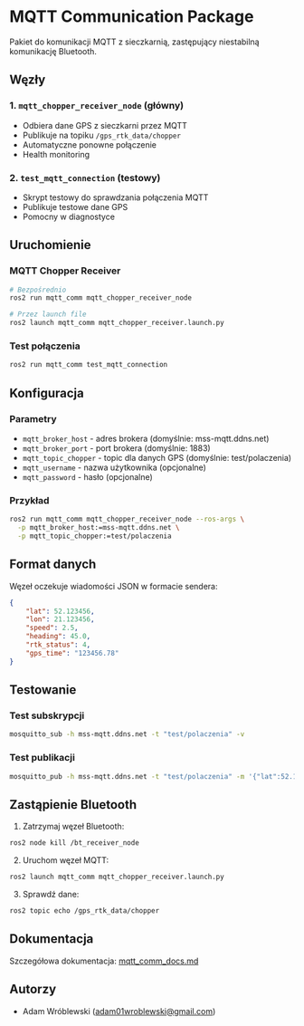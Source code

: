 # MQTT Communication Package

Pakiet do komunikacji MQTT z sieczkarnią, zastępujący niestabilną komunikację Bluetooth.

## Węzły

### 1. `mqtt_chopper_receiver_node` (główny)
- Odbiera dane GPS z sieczkarni przez MQTT
- Publikuje na topiku `/gps_rtk_data/chopper`
- Automatyczne ponowne połączenie
- Health monitoring

### 2. `test_mqtt_connection` (testowy)
- Skrypt testowy do sprawdzania połączenia MQTT
- Publikuje testowe dane GPS
- Pomocny w diagnostyce

## Uruchomienie

### MQTT Chopper Receiver
```bash
# Bezpośrednio
ros2 run mqtt_comm mqtt_chopper_receiver_node

# Przez launch file
ros2 launch mqtt_comm mqtt_chopper_receiver.launch.py
```

### Test połączenia
```bash
ros2 run mqtt_comm test_mqtt_connection
```

## Konfiguracja

### Parametry
- `mqtt_broker_host` - adres brokera (domyślnie: mss-mqtt.ddns.net)
- `mqtt_broker_port` - port brokera (domyślnie: 1883)
- `mqtt_topic_chopper` - topic dla danych GPS (domyślnie: test/polaczenia)
- `mqtt_username` - nazwa użytkownika (opcjonalne)
- `mqtt_password` - hasło (opcjonalne)

### Przykład
```bash
ros2 run mqtt_comm mqtt_chopper_receiver_node --ros-args \
  -p mqtt_broker_host:=mss-mqtt.ddns.net \
  -p mqtt_topic_chopper:=test/polaczenia
```

## Format danych

Węzeł oczekuje wiadomości JSON w formacie sendera:
```json
{
    "lat": 52.123456,
    "lon": 21.123456,
    "speed": 2.5,
    "heading": 45.0,
    "rtk_status": 4,
    "gps_time": "123456.78"
}
```

## Testowanie

### Test subskrypcji
```bash
mosquitto_sub -h mss-mqtt.ddns.net -t "test/polaczenia" -v
```

### Test publikacji
```bash
mosquitto_pub -h mss-mqtt.ddns.net -t "test/polaczenia" -m '{"lat":52.123,"lon":21.123,"speed":2.5,"heading":45,"rtk_status":4}'
```

## Zastąpienie Bluetooth

1. Zatrzymaj węzeł Bluetooth:
```bash
ros2 node kill /bt_receiver_node
```

2. Uruchom węzeł MQTT:
```bash
ros2 launch mqtt_comm mqtt_chopper_receiver.launch.py
```

3. Sprawdź dane:
```bash
ros2 topic echo /gps_rtk_data/chopper
```

## Dokumentacja

Szczegółowa dokumentacja: [mqtt_comm_docs.md](mqtt_comm_docs.md)

## Autorzy
- Adam Wróblewski (adam01wroblewski@gmail.com)
